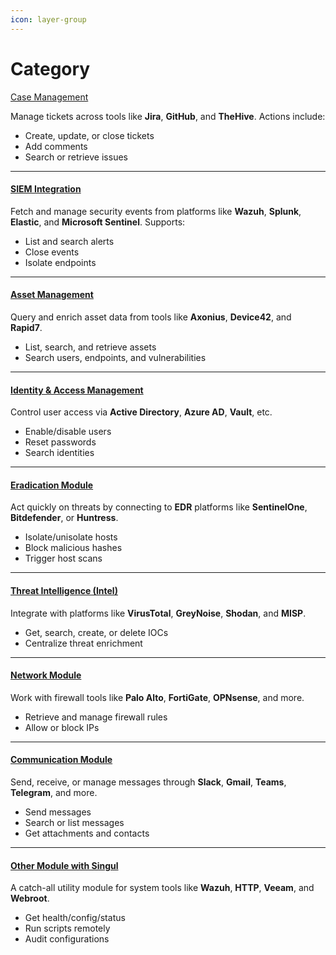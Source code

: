 ```yaml
---
icon: layer-group
---
```


# Category



[Case Management](https://chatgpt.com/c/case-management.md)

Manage tickets across tools like **Jira**, **GitHub**, and **TheHive**. Actions include:

* Create, update, or close tickets
* Add comments
* Search or retrieve issues

***

#### [SIEM Integration](https://chatgpt.com/c/siem-integration.md)

Fetch and manage security events from platforms like **Wazuh**, **Splunk**, **Elastic**, and **Microsoft Sentinel**. Supports:

* List and search alerts
* Close events
* Isolate endpoints

***

#### [Asset Management](https://chatgpt.com/c/asset-management.md)

Query and enrich asset data from tools like **Axonius**, **Device42**, and **Rapid7**.

* List, search, and retrieve assets
* Search users, endpoints, and vulnerabilities

***

#### [Identity & Access Management](https://chatgpt.com/c/iam.md)

Control user access via **Active Directory**, **Azure AD**, **Vault**, etc.

* Enable/disable users
* Reset passwords
* Search identities

***

#### [Eradication Module](https://chatgpt.com/c/eradication.md)

Act quickly on threats by connecting to **EDR** platforms like **SentinelOne**, **Bitdefender**, or **Huntress**.

* Isolate/unisolate hosts
* Block malicious hashes
* Trigger host scans

***

#### [Threat Intelligence (Intel)](https://chatgpt.com/c/intel.md)

Integrate with platforms like **VirusTotal**, **GreyNoise**, **Shodan**, and **MISP**.

* Get, search, create, or delete IOCs
* Centralize threat enrichment

***

#### [Network Module](https://chatgpt.com/c/network.md)

Work with firewall tools like **Palo Alto**, **FortiGate**, **OPNsense**, and more.

* Retrieve and manage firewall rules
* Allow or block IPs

***

#### [Communication Module](https://chatgpt.com/c/communication.md)

Send, receive, or manage messages through **Slack**, **Gmail**, **Teams**, **Telegram**, and more.

* Send messages
* Search or list messages
* Get attachments and contacts

***

#### [Other Module with Singul](https://chatgpt.com/c/other.md)

A catch-all utility module for system tools like **Wazuh**, **HTTP**, **Veeam**, and **Webroot**.

* Get health/config/status
* Run scripts remotely
* Audit configurations

